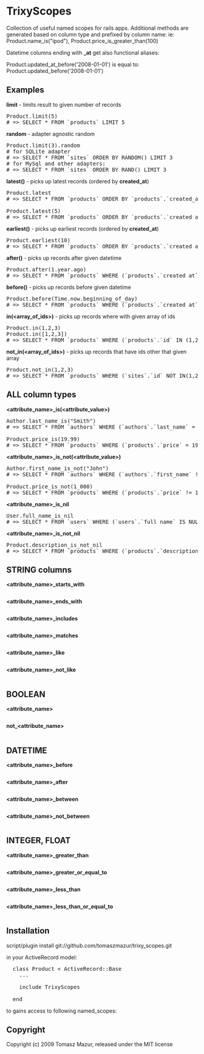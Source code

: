 # TrixyScopes

Collection of useful named scopes for rails apps.
Additional methods are generated based on column type and prefixed by column name:
ie: Product.name_is("ipod"), Product.price_is_greater_than(100)

Datetime columns ending with **_at** get also functional aliases:

Product.updated_at_before('2008-01-01') is equal to:
Product.updated_before('2008-01-01')


## Examples

**limit** - limits result to given number of records

<pre>
Product.limit(5)
# => SELECT * FROM `products` LIMIT 5
</pre>

**random** - adapter agnostic random

<pre>
Product.limit(3).random
# for SQLite adapter
# => SELECT * FROM `sites` ORDER BY RANDOM() LIMIT 3
# for MySql and other adapters:
# => SELECT * FROM `sites` ORDER BY RAND() LIMIT 3
</pre>

**latest(<integer>)** - picks up latest records (ordered by **created_at**)

<pre>
Product.latest
# => SELECT * FROM `products` ORDER BY `products`.`created_at` desc

Product.latest(5)
# => SELECT * FROM `products` ORDER BY `products`.`created_at` desc LIMIT 5
</pre>

**earliest(<integer>)** - picks up earliest records (ordered by **created_at**)

<pre>
Product.earliest(10)
# => SELECT * FROM `products` ORDER BY `products`.`created_at` asc LIMIT 10
</pre>

**after(<datetime>)** - picks up records after given datetime

<pre>
Product.after(1.year.ago)
# => SELECT * FROM `products` WHERE (`products`.`created_at` > '2008-06-07 16:11:56') 
</pre>

**before(<datetime>)** - picks up records before given datetime

<pre>
Product.before(Time.now.beginning_of_day)
# => SELECT * FROM `products` WHERE (`products`.`created_at` < '2008-06-07 00:00:00') 
</pre>

**in(<array_of_ids>)** - picks up records where with given array of ids

<pre>
Product.in(1,2,3)
Product.in([1,2,3])
# => SELECT * FROM `products` WHERE (`products`.`id` IN (1,2,3))
</pre>

**not_in(<array_of_ids>)** - picks up records that have ids other that given array

<pre>
Product.not_in(1,2,3)
# => SELECT * FROM `products` WHERE (`sites`.`id` NOT IN(1,2,3))
</pre>

## ALL column types

**<attribute_name>_is(<attribute_value>)**

<pre>
Author.last_name_is("Smith")
# => SELECT * FROM `authors` WHERE (`authors`.`last_name` = 'Smith')

Product.price_is(19.99)
# => SELECT * FROM `products` WHERE (`products`.`price` = 19.99)
</pre>

**<attribute_name>_is_not(<attribute_value>)**

<pre>
Author.first_name_is_not("John")
# => SELECT * FROM `authors` WHERE (`authors`.`first_name` != 'John')

Product.price_is_not(1_000)
# => SELECT * FROM `products` WHERE (`products`.`price` != 1000)
</pre>

**<attribute_name>_is_nil**

<pre>
User.full_name_is_nil
# => SELECT * FROM `users` WHERE (`users`.`full_name` IS NULL) 
</pre>

**<attribute_name>_is_not_nil**

<pre>
Product.description_is_not_nil
# => SELECT * FROM `products` WHERE (`products`.`description` IS NOT NULL)
</pre>

## STRING columns

**<attribute_name>_starts_with**

<pre>
</pre>

**<attribute_name>_ends_with**

<pre>
</pre>

**<attribute_name>_includes**

<pre>
</pre>

**<attribute_name>_matches**

<pre>
</pre>

**<attribute_name>_like**

<pre>
</pre>

**<attribute_name>_not_like**

<pre>
</pre>

## BOOLEAN

**<attribute_name>**

<pre>
</pre>

**not_<attribute_name>**

<pre>
</pre>

## DATETIME

**<attribute_name>_before**

<pre>
</pre>

**<attribute_name>_after**

<pre>
</pre>

**<attribute_name>_between**

<pre>
</pre>

**<attribute_name>_not_between**

<pre>
</pre>

## INTEGER, FLOAT

**<attribute_name>_greater_than**

<pre>
</pre>

**<attribute_name>_greater_or_equal_to**

<pre>
</pre>

**<attribute_name>_less_than**

<pre>
</pre>

**<attribute_name>_less_than_or_equal_to**

<pre>
</pre>


## Installation


script/plugin install git://github.com/tomaszmazur/trixy_scopes.git

in your ActiveRecord model:

<pre>
  class Product < ActiveRecord::Base
    ...
  
    include TrixyScopes
    
  end
</pre>
to gains access to following named_scopes:


## Copyright

Copyright (c) 2009 Tomasz Mazur, released under the MIT license
